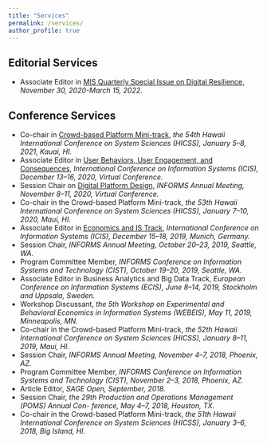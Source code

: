 ```yaml
---
title: "Services"
permalink: /services/
author_profile: true
---
```


## Editorial Services
- Associate Editor in [MIS Quarterly Special Issue on Digital Resilience,](https://misq.org/skin/frontend/default/misq/pdf/CurrentCalls/DigitalResilience.pdf) *November 30, 2020-March 15, 2022.*


## Conference Services
- Co-chair in [Crowd-based Platform Mini-track,](https://hicss.hawaii.edu/tracks-54/internet-and-the-digital-economy/#crowd-based-platforms-minitrack) *the 54th Hawaii International Conference on System Sciences (HICSS), January 5–8, 2021, Kauai, HI.*
- Associate Editor in [User Behaviors, User Engagement, and Consequences,](https://icis2020.aisconferences.org/track-descriptions/#toggle-id-9) *International Conference on Information Systems (ICIS), December 13–16, 2020, Virtual Conference.*
- Session Chair on [Digital Platform Design,](https://www.abstractsonline.com/pp8/#!/9022/session/2265) *INFORMS Annual Meeting, November 8–11, 2020, Virtual Conference.*
- Co-chair in the Crowd-based Platform Mini-track, *the 53th Hawaii International Conference on System Sciences (HICSS), January 7–10, 2020, Maui, HI.*
- Associate Editor in [Economics and IS Track,](https://icis2019.aisconferences.org/submissions/track-descriptions/#toggle-id-23) *International Conference on Information Systems (ICIS), December 15–18, 2019, Munich, Germany.*
- Session Chair, *INFORMS Annual Meeting, October 20–23, 2019, Seattle, WA.*
- Program Committee Member, *INFORMS Conference on Information Systems and Technology (CIST), October 19–20, 2019, Seattle, WA.*
- Associate Editor in Business Analytics and Big Data Track, *European Conference on Information Systems (ECIS), June 8–14, 2019, Stockholm and Uppsala, Sweden.*
- Workshop Discussant, *the 5th Workshop on Experimental and Behavioral Economics in Information Systems (WEBEIS), May 11, 2019, Minneapolis, MN.*
- Co-chair in the Crowd-based Platform Mini-track, *the 52th Hawaii International Conference on System Sciences (HICSS), January 8–11, 2019, Maui, HI.*
- Session Chair, *INFORMS Annual Meeting, November 4–7, 2018, Phoenix, AZ.*
- Program Committee Member, *INFORMS Conference on Information Systems and Technology (CIST), November 2–3, 2018, Phoenix, AZ.*
- Article Editor, *SAGE Open, September, 2018.*
- Session Chair, *the 29th Production and Operations Management (POMS) Annual Con- ference, May 4–7, 2018, Houston, TX.*
- Co-chair in the Crowd-based Platform Mini-track, *the 51th Hawaii International Conference on System Sciences (HICSS), January 3–6, 2018, Big Island, HI.*

 
<!-- <hr style="clear:both;visibility: hidden;" />   -->

<!-- ## PhD Students Supervision and Placement

- Chen Liang (co-chair), Assistant Professor, University of Connecticut
- Ying Liu (co-chair), Assistant Professor, University of Massachusetts Amherst
- Cheng Chen (member), Assistant Professor, University of Wisconsin-Milwaukee
- Qinglai He (co-chair), current ASU PhD student
- Keran Zhao (member), current UIC PhD student -->
<!-- 
## Visiting Students/Faculty & Postdocs

- Lingli Wang (2019-2020), Tsinghua University
- Rui Gu (2018-2019), University of International Business and Economics
 -->